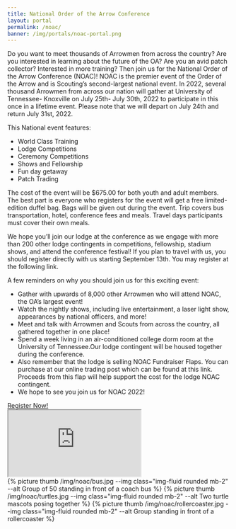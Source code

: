 ```yaml
---
title: National Order of the Arrow Conference
layout: portal
permalink: /noac/
banner: /img/portals/noac-portal.png
---
```


<div class="row">

  <div class="col-md-8">


Do you want to meet thousands of Arrowmen from across the country? Are you interested in learning about the future of the OA? Are you an avid patch collector? Interested in more training? Then join us for the National Order of the Arrow Conference (NOAC)! NOAC is the premier event of the Order of the Arrow and is Scouting’s second-largest national event. In 2022, several thousand Arrowmen from across our nation will gather at University of Tennessee- Knoxville on July 25th- July 30th, 2022 to participate in this once in a lifetime event. Please note that we will depart on July 24th and return July 31st, 2022.

This National event features:
- World Class Training
- Lodge Competitions
- Ceremony Competitions
- Shows and Fellowship
- Fun day getaway
- Patch Trading

The cost of the event will be $675.00 for both youth and adult members. The best part is everyone who registers for the event will get a free limited-edition duffel bag.  Bags will be given out during the event. Trip covers bus transportation, hotel, conference fees and meals. Travel days participants must cover their own meals.

We hope you’ll join our lodge at the conference as we engage with more than 200 other lodge contingents in competitions, fellowship, stadium shows, and attend the conference festival! If you plan to travel with us, you should register directly with us starting September 13th. You may register at the following link.

A few reminders on why you should join us for this exciting event:
- Gather with upwards of 8,000 other Arrowmen who will attend NOAC, the OA’s largest event!
- Watch the nightly shows, including live entertainment, a laser light show, appearances by national officers, and more!
- Meet and talk with Arrowmen and Scouts from across the country, all gathered together in one place!
- Spend a week living in an air-conditioned college dorm room at the University of Tennessee.Our lodge contingent will be housed together during the conference.
- Also remember that the lodge is selling NOAC Fundraiser Flaps.  You can purchase at our online trading post which can be found at this link. Proceeds from this flap will help support the cost for the lodge NOAC contingent.
- We hope to see you join us for NOAC 2022!


<div class="row justify-content-center">
  <div class="col-md-4 text-center">
    <a href="https://colbsa.doubleknot.com/event/2849155" class="btn btn-primary btn-block my-3">Register Now!</a>
  </div>
</div>


<div class="row">
  <div class="col">
    <div class="embed-responsive embed-responsive-16by9 mb-3">
      <iframe class="embed-responsive-item" src="https://www.youtube.com/embed/cQgiGEsCkPg" allow="accelerometer; autoplay; encrypted-media; gyroscope; picture-in-picture" allowfullscreen></iframe>
    </div>
  </div>
</div>

  </div>

  <div class="col-md-4">
  {% picture thumb /img/noac/bus.jpg --img class="img-fluid rounded mb-2" --alt Group of 50 standing in front of a coach bus %}
  {% picture thumb /img/noac/turtles.jpg --img class="img-fluid rounded mb-2" --alt Two turtle mascots posing together %}
  {% picture thumb /img/noac/rollercoaster.jpg --img class="img-fluid rounded mb-2" --alt Group standing in front of a rollercoaster %}
  </div>

</div>
